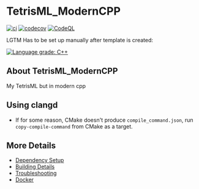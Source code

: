 # TetrisML_ModernCPP

[![ci](https://github.com/Pegasust/TetrisML_ModernCPP/actions/workflows/ci.yml/badge.svg)](https://github.com/Pegasust/TetrisML_ModernCPP/actions/workflows/ci.yml)
[![codecov](https://codecov.io/gh/Pegasust/TetrisML_ModernCPP/branch/main/graph/badge.svg)](https://codecov.io/gh/Pegasust/TetrisML_ModernCPP)
[![CodeQL](https://github.com/Pegasust/TetrisML_ModernCPP/actions/workflows/codeql-analysis.yml/badge.svg)](https://github.com/Pegasust/TetrisML_ModernCPP/actions/workflows/codeql-analysis.yml)

LGTM Has to be set up manually after template is created:

[![Language grade: C++](https://img.shields.io/lgtm/grade/cpp/github/Pegasust/TetrisML_ModernCPP)](https://lgtm.com/projects/g/Pegasust/TetrisML_ModernCPP/context:cpp)

## About TetrisML_ModernCPP
My TetrisML but in modern cpp

## Using clangd

- If for some reason, CMake doesn't produce `compile_command.json`, run `copy-compile-command` from CMake as a target.


## More Details

 * [Dependency Setup](README_dependencies.md)
 * [Building Details](README_building.md)
 * [Troubleshooting](README_troubleshooting.md)
 * [Docker](README_docker.md)
